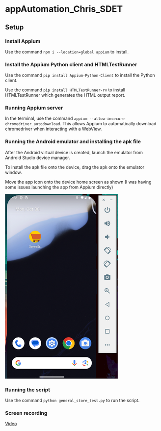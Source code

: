 # appAutomation_Chris_SDET

## Setup

### Install Appium
Use the command ```npm i --location=global appium``` to install.

### Install the Appium Python client and HTMLTestRunner
Use the command ```pip install Appium-Python-Client``` to install the Python client.

Use the command ```pip install HTMLTestRunner-rv``` to install HTMLTestRunner which generates the HTML output report.

### Running Appium server
In the terminal, use the command ```appium --allow-insecure chromedriver_autodownload```.
This allows Appium to automatically download chromedriver when interacting with a WebView.

### Running the Android emulator and installing the apk file
After the Android virtual device is created, launch the emulator from Android Studio device manager.

To install the apk file onto the device, drag the apk onto the emulator window.

Move the app icon onto the device home screen as shown (I was having some issues launching the app from Appium directly)

![Device Home Screen](https://github.com/cftuabbottgithub/appAutomation_Chris_SDET/blob/main/emulator_screenshot.png)
### Running the script
Use the command ```python general_store_test.py``` to run the script.

### Screen recording
<a href="https://drive.google.com/file/d/1nEpM84pVOH9_1llrdNZ1CcT7dqFR2qnt/view?usp=share_link">Video</a>
